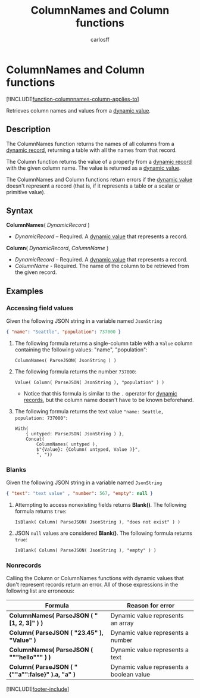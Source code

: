 ﻿---
title: ColumnNames and Column functions
description: Reference information including syntax and examples for the ColumnNames and Column functions.
author: carlosff

ms.topic: reference
ms.custom: canvas
ms.date: 06/18/2025
ms.subservice: power-fx
ms.author: carlosff
search.audienceType: 
  - maker
contributors:
  - carlosff
no-loc: ["ColumnNames","Column"]
---
# ColumnNames and Column functions
[!INCLUDE[function-columnnames-column-applies-to](includes/function-columnnames-column-applies-to.md)]



Retrieves column names and values from a [dynamic value](../untyped-object.md).

## Description
The ColumnNames function returns the names of all columns from a [dynamic record](../untyped-object.md), returning a table with all the names from that record.

The Column function returns the value of a property from a [dynamic record](../untyped-object.md) with the given column name. The value is returned as a [dynamic value](../untyped-object.md).

The ColumnNames and Column functions return errors if the [dynamic value](../untyped-object.md) doesn't represent a record (that is, if it represents a table or a scalar or primitive value).

## Syntax
**ColumnNames**( *DynamicRecord* )

* *DynamicRecord* – Required. A [dynamic value](../untyped-object.md) that represents a record.

**Column**( *DynamicRecord*, *ColumnName* )

* *DynamicRecord* – Required. A [dynamic value](../untyped-object.md) that represents a record.
* *ColumnName* - Required. The name of the column to be retrieved from the given record.

## Examples

### Accessing field values
Given the following JSON string in a variable named `JsonString`
```JSON
{ "name": "Seattle", "population": 737000 }
```

1. The following formula returns a single-column table with a `Value` column containing the following values: "name", "population":
    ```power-fx
    ColumnNames( ParseJSON( JsonString ) )
    ```
2. The following formula returns the number `737000`:
    ```power-fx
    Value( Column( ParseJSON( JsonString ), "population" ) )
    ```
    - Notice that this formula is similar to the `.` operator for [dynamic records](../untyped-object.md#record-types), but the column name doesn't have to be known beforehand.

3. The following formula returns the text value `"name: Seattle, population: 737000"`:
    ```power-fx
    With(
        { untyped: ParseJSON( JsonString ) },
        Concat(
            ColumnNames( untyped ),
            $"{Value}: {Column( untyped, Value )}",
            ", "))
    ```

### Blanks
Given the following JSON string in a variable named `JsonString`
```JSON
{ "text": "text value" , "number": 567, "empty": null }
```

1. Attempting to access nonexisting fields returns **Blank()**. The following formula returns `true`:
    ```power-fx
    IsBlank( Column( ParseJSON( JsonString ), "does not exist" ) )
    ```
2. JSON `null` values are considered **Blank()**. The following formula returns `true`:
    ```power-fx
    IsBlank( Column( ParseJSON( JsonString ), "empty" ) )
    ```

### Nonrecords
Calling the Column or ColumnNames functions with dynamic values that don't represent records return an error. All of those expressions in the following list are erroneous:

| Formula                                          | Reason for error                                 |
| ------------------------------------------------ | ------------------------------------------- |
| **ColumnNames( ParseJSON ( "[1, 2, 3]" ) )**       | Dynamic value represents an array          |
| **Column( ParseJSON ( "23.45" ), "Value" )**           | Dynamic value represents a number          |
| **ColumnNames( ParseJSON ( """hello""" ) )**       | Dynamic value represents a text            |
| **Column( ParseJSON ( "{""a"":false}" ).a, "a" )** | Dynamic value represents a boolean value   |


[!INCLUDE[footer-include](../../includes/footer-banner.md)]









































































































































